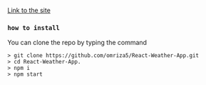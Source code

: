 [Link to the site](https://omriweatherapp.herokuapp.com/)

### `how to install`

You can clone the repo by typing the command

```console
> git clone https://github.com/omriza5/React-Weather-App.git
> cd React-Weather-App.
> npm i
> npm start
```

